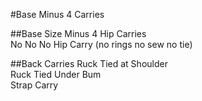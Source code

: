#Base Minus 4 Carries

##Base Size Minus 4
Hip Carries  
No No No Hip Carry (no rings no sew no tie)  

##Back Carries
Ruck Tied at Shoulder  
Ruck Tied Under Bum  
Strap Carry  
